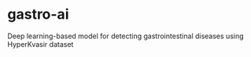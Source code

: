 # gastro-ai
Deep learning-based model for detecting gastrointestinal diseases using HyperKvasir dataset

